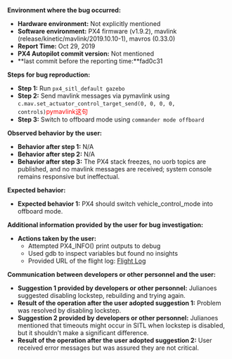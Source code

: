 **Environment where the bug occurred:**

- **Hardware environment:** Not explicitly mentioned
- **Software environment:** PX4 firmware (v1.9.2), mavlink (release/kinetic/mavlink/2019.10.10-1), mavros (0.33.0)
- **Report Time:** Oct 29, 2019
- **PX4 Autopilot commit version:** Not mentioned
- **last commit before the reporting time:**fad0c31

**Steps for bug reproduction:**

- **Step 1:** Run `px4_sitl_default gazebo`
- **Step 2:** Send mavlink messages via pymavlink using `c.mav.set_actuator_control_target_send(0, 0, 0, 0, controls)`<font color='red'>pymavlink这句</font>
- **Step 3:** Switch to offboard mode using `commander mode offboard`

**Observed behavior by the user:**

- **Behavior after step 1:** N/A
- **Behavior after step 2:** N/A
- **Behavior after step 3:** The PX4 stack freezes, no uorb topics are published, and no mavlink messages are received; system console remains responsive but ineffectual.

**Expected behavior:**

- **Expected behavior 1:** PX4 should switch vehicle_control_mode into offboard mode.

**Additional information provided by the user for bug investigation:**

- **Actions taken by the user:** 
  - Attempted PX4_INFO() print outputs to debug
  - Used gdb to inspect variables but found no insights
  - Provided URL of the flight log: [Flight Log](https://review.px4.io/plot_app?log=86db944d-af82-456a-bb6c-79e8e5b223dd)

**Communication between developers or other personnel and the user:**

- **Suggestion 1 provided by developers or other personnel:** Julianoes suggested disabling lockstep, rebuilding and trying again.
- **Result of the operation after the user adopted suggestion 1:** Problem was resolved by disabling lockstep.
- **Suggestion 2 provided by developers or other personnel:** Julianoes mentioned that timeouts might occur in SITL when lockstep is disabled, but it shouldn't make a significant difference.
- **Result of the operation after the user adopted suggestion 2:** User received error messages but was assured they are not critical.
